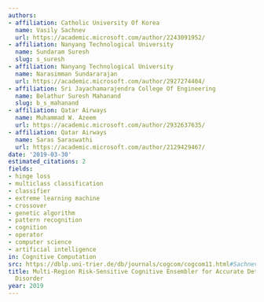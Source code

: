 ```yaml
---
authors:
- affiliation: Catholic University Of Korea
  name: Vasily Sachnev
  url: https://academic.microsoft.com/author/2243091952/
- affiliation: Nanyang Technological University
  name: Sundaram Suresh
  slug: s_suresh
- affiliation: Nanyang Technological University
  name: Narasimman Sundararajan
  url: https://academic.microsoft.com/author/2927274404/
- affiliation: Sri Jayachamarajendra College Of Engineering
  name: Belathur Suresh Mahanand
  slug: b_s_mahanand
- affiliation: Qatar Airways
  name: Muhammad W. Azeem
  url: https://academic.microsoft.com/author/2932637635/
- affiliation: Qatar Airways
  name: Saras Saraswathi
  url: https://academic.microsoft.com/author/2129429467/
date: '2019-03-30'
estimated_citations: 2
fields:
- hinge loss
- multiclass classification
- classifier
- extreme learning machine
- crossover
- genetic algorithm
- pattern recognition
- cognition
- operator
- computer science
- artificial intelligence
in: Cognitive Computation
src: https://dblp.uni-trier.de/db/journals/cogcom/cogcom11.html#SachnevSSMAS19
title: Multi-Region Risk-Sensitive Cognitive Ensembler for Accurate Detection of Attention-Deficit/Hyperactivity
  Disorder
year: 2019
---
```

